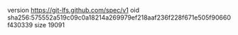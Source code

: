 version https://git-lfs.github.com/spec/v1
oid sha256:575552a519c09c0a18214a269979ef218aaf236f228f671e505f90660f430339
size 19091
